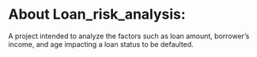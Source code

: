 # About Loan_risk_analysis:
A project intended to analyze the factors such as loan amount, borrower’s income, and age impacting a loan status to be defaulted.
